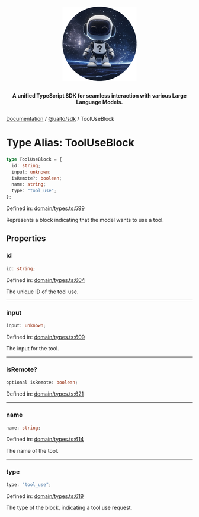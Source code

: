 <div style="display:flex; flex-direction:column; align-items:center;">
<p align="center">
  <img src="../UAITO.png" alt="UAITO Logo" width="200"/>
</p>

<p align="center">
  <strong>A unified TypeScript SDK for seamless interaction with various Large Language Models.</strong>
</p>
</div>

[Documentation](README.md) / [@uaito/sdk](@uaito.sdk.md) / ToolUseBlock

# Type Alias: ToolUseBlock

```ts
type ToolUseBlock = {
  id: string;
  input: unknown;
  isRemote?: boolean;
  name: string;
  type: "tool_use";
};
```

Defined in: [domain/types.ts:599](https://github.com/elribonazo/uaito/blob/f71ee49b41f4b02cf38cae1844e3a14accc1d794/packages/sdk/src/domain/types.ts#L599)

Represents a block indicating that the model wants to use a tool.

## Properties

### id

```ts
id: string;
```

Defined in: [domain/types.ts:604](https://github.com/elribonazo/uaito/blob/f71ee49b41f4b02cf38cae1844e3a14accc1d794/packages/sdk/src/domain/types.ts#L604)

The unique ID of the tool use.

***

### input

```ts
input: unknown;
```

Defined in: [domain/types.ts:609](https://github.com/elribonazo/uaito/blob/f71ee49b41f4b02cf38cae1844e3a14accc1d794/packages/sdk/src/domain/types.ts#L609)

The input for the tool.

***

### isRemote?

```ts
optional isRemote: boolean;
```

Defined in: [domain/types.ts:621](https://github.com/elribonazo/uaito/blob/f71ee49b41f4b02cf38cae1844e3a14accc1d794/packages/sdk/src/domain/types.ts#L621)

***

### name

```ts
name: string;
```

Defined in: [domain/types.ts:614](https://github.com/elribonazo/uaito/blob/f71ee49b41f4b02cf38cae1844e3a14accc1d794/packages/sdk/src/domain/types.ts#L614)

The name of the tool.

***

### type

```ts
type: "tool_use";
```

Defined in: [domain/types.ts:619](https://github.com/elribonazo/uaito/blob/f71ee49b41f4b02cf38cae1844e3a14accc1d794/packages/sdk/src/domain/types.ts#L619)

The type of the block, indicating a tool use request.
